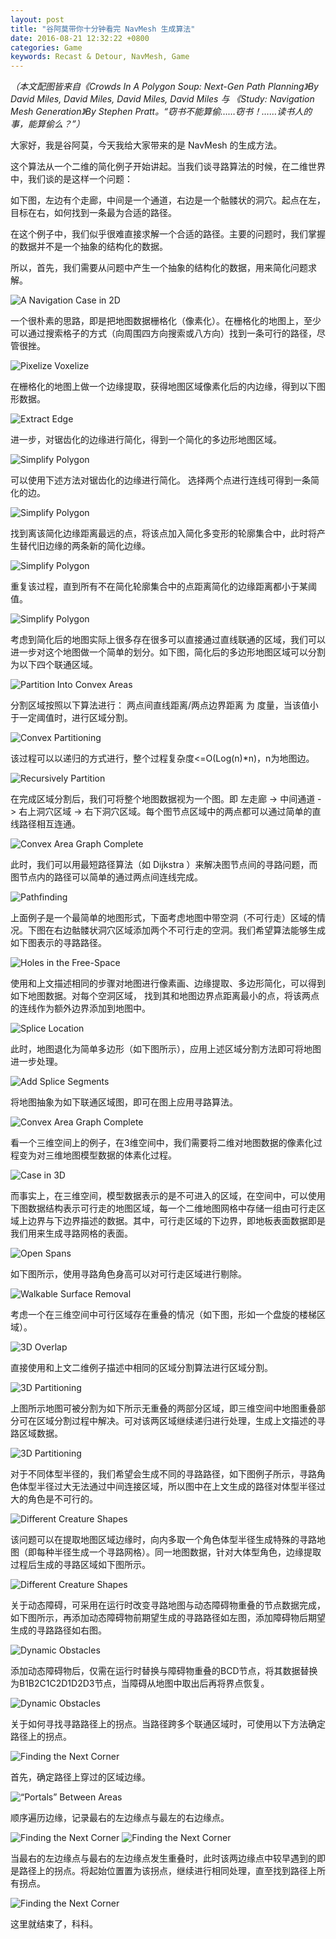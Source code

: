 ```yaml
---
layout: post
title: "谷阿莫带你十分钟看完 NavMesh 生成算法"
date: 2016-08-21 12:32:22 +0800
categories: Game
keywords: Recast & Detour, NavMesh, Game
---
```


*（本文配图皆来自《Crowds In A Polygon Soup: Next-Gen Path Planning》By David Miles, David Miles, David Miles, David Miles 与 《Study: Navigation Mesh Generation》By Stephen Pratt。“窃书不能算偷……窃书！……读书人的事，能算偷么？”）*

大家好，我是谷阿莫，今天我给大家带来的是 NavMesh 的生成方法。

这个算法从一个二维的简化例子开始讲起。当我们谈寻路算法的时候，在二维世界中，我们谈的是这样一个问题：

如下图，左边有个走廊，中间是一个通道，右边是一个骷髅状的洞穴。起点在左，目标在右，如何找到一条最为合适的路径。

在这个例子中，我们似乎很难直接求解一个合适的路径。主要的问题时，我们掌握的数据并不是一个抽象的结构化的数据。

所以，首先，我们需要从问题中产生一个抽象的结构化的数据，用来简化问题求解。

![A Navigation Case in 2D](/images/About_NavMesh/Image[1].png)

<!-- more -->

一个很朴素的思路，即是把地图数据栅格化（像素化）。在栅格化的地图上，至少可以通过搜索格子的方式（向周围四方向搜索或八方向）找到一条可行的路径，尽管很挫。

![Pixelize Voxelize](/images/About_NavMesh/Image[2].png)

在栅格化的地图上做一个边缘提取，获得地图区域像素化后的内边缘，得到以下图形数据。

![Extract Edge](/images/About_NavMesh/Image[3].png)

进一步，对锯齿化的边缘进行简化，得到一个简化的多边形地图区域。

![Simplify Polygon](/images/About_NavMesh/Image[4].png)

可以使用下述方法对锯齿化的边缘进行简化。
选择两个点进行连线可得到一条简化的边。

![Simplify Polygon](/images/About_NavMesh/Image[5].png)

找到离该简化边缘距离最远的点，将该点加入简化多变形的轮廓集合中，此时将产生替代旧边缘的两条新的简化边缘。

![Simplify Polygon](/images/About_NavMesh/Image[6].png)

重复该过程，直到所有不在简化轮廓集合中的点距离简化的边缘距离都小于某阈值。

![Simplify Polygon](/images/About_NavMesh/Image[7].png)

考虑到简化后的地图实际上很多存在很多可以直接通过直线联通的区域，我们可以进一步对这个地图做一个简单的划分。如下图，简化后的多边形地图区域可以分割为以下四个联通区域。

![Partition Into Convex Areas](/images/About_NavMesh/Image[8].png)

分割区域按照以下算法进行：
两点间直线距离/两点边界距离 为 度量，当该值小于一定阈值时，进行区域分割。

![Convex Partitioning](/images/About_NavMesh/Image[9].png)

该过程可以以递归的方式进行，整个过程复杂度<=O(Log(n)*n)，n为地图边。

![Recursively Partition](/images/About_NavMesh/Image[10].png)

在完成区域分割后，我们可将整个地图数据视为一个图。即 左走廊 -> 中间通道 -> 右上洞穴区域 -> 右下洞穴区域。每个图节点区域中的两点都可以通过简单的直线路径相互连通。

![Convex Area Graph Complete](/images/About_NavMesh/Image[11].png)

此时，我们可以用最短路径算法（如 Dijkstra ）来解决图节点间的寻路问题，而图节点内的路径可以简单的通过两点间连线完成。

![Pathfinding](/images/About_NavMesh/Image[12].png)

上面例子是一个最简单的地图形式，下面考虑地图中带空洞（不可行走）区域的情况。下图在右边骷髅状洞穴区域添加两个不可行走的空洞。我们希望算法能够生成如下图表示的寻路路径。

![Holes in the Free-Space](/images/About_NavMesh/Image[13].png)

使用和上文描述相同的步骤对地图进行像素画、边缘提取、多边形简化，可以得到如下地图数据。对每个空洞区域， 找到其和地图边界点距离最小的点，将该两点的连线作为额外边界添加到地图中。

![Splice Location](/images/About_NavMesh/Image[14].png)

此时，地图退化为简单多边形（如下图所示），应用上述区域分割方法即可将地图进一步处理。

![Add Splice Segments](/images/About_NavMesh/Image[15].png)

将地图抽象为如下联通区域图，即可在图上应用寻路算法。

![Convex Area Graph Complete](/images/About_NavMesh/Image[16].png)

看一个三维空间上的例子，在3维空间中，我们需要将二维对地图数据的像素化过程变为对三维地图模型数据的体素化过程。

![Case in 3D](/images/About_NavMesh/Image[17].png)

而事实上，在三维空间，模型数据表示的是不可进入的区域，在空间中，可以使用下图数据结构表示可行走的地图区域，每一个二维地图网格中存储一组由可行走区域上边界与下边界描述的数据。其中，可行走区域的下边界，即地板表面数据即是我们用来生成寻路网格的表面。

![Open Spans](/images/About_NavMesh/Image[18].png)

如下图所示，使用寻路角色身高可以对可行走区域进行剔除。

![Walkable Surface Removal](/images/About_NavMesh/Image[19].png)

考虑一个在三维空间中可行区域存在重叠的情况（如下图，形如一个盘旋的楼梯区域）。

![3D Overlap](/images/About_NavMesh/Image[20].png)

直接使用和上文二维例子描述中相同的区域分割算法进行区域分割。

![3D Partitioning](/images/About_NavMesh/Image[21].png)

上图所示地图可被分割为如下所示无重叠的两部分区域，即三维空间中地图重叠部分可在区域分割过程中解决。可对该两区域继续递归进行处理，生成上文描述的寻路区域数据。

![3D Partitioning](/images/About_NavMesh/Image[22].png)

对于不同体型半径的，我们希望会生成不同的寻路路径，如下图例子所示，寻路角色体型半径过大无法通过中间连接区域，所以图中在上文生成的路径对体型半径过大的角色是不可行的。

![Different Creature Shapes](/images/About_NavMesh/Image[23].png)

该问题可以在提取地图区域边缘时，向内多取一个角色体型半径生成特殊的寻路地图（即每种半径生成一个寻路网格）。同一地图数据，针对大体型角色，边缘提取过程后生成的寻路区域如下图所示。

![Different Creature Shapes](/images/About_NavMesh/Image[24].png)

关于动态障碍，可采用在运行时改变寻路地图与动态障碍物重叠的节点数据完成，如下图所示，再添加动态障碍物前期望生成的寻路路径如左图，添加障碍物后期望生成的寻路路径如右图。

![Dynamic Obstacles](/images/About_NavMesh/Image[25].png)

添加动态障碍物后，仅需在运行时替换与障碍物重叠的BCD节点，将其数据替换为B1B2C1C2D1D2D3节点，当障碍从地图中取出后再将界点恢复。

![Dynamic Obstacles](/images/About_NavMesh/Image[26].png)

关于如何寻找寻路路径上的拐点。当路径跨多个联通区域时，可使用以下方法确定路径上的拐点。

![Finding the Next Corner](/images/About_NavMesh/Image[27].png)

首先，确定路径上穿过的区域边缘。

![“Portals” Between Areas](/images/About_NavMesh/Image[28].png)

顺序遍历边缘，记录最右的左边缘点与最左的右边缘点。

![Finding the Next Corner](/images/About_NavMesh/Image[29].png)
![Finding the Next Corner](/images/About_NavMesh/Image[30].png)

当最右的左边缘点与最右的左边缘点发生重叠时，此时该两边缘点中较早遇到的即是路径上的拐点。将起始位置置为该拐点，继续进行相同处理，直至找到路径上所有拐点。

![Finding the Next Corner](/images/About_NavMesh/Image[31].png)

这里就结束了，科科。
